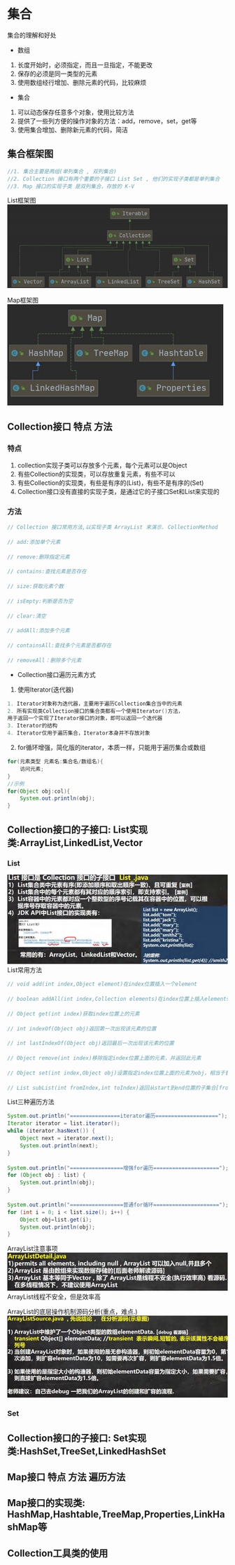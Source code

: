 # 集合
集合的理解和好处
- 数组
1. 长度开始时，必须指定，而且一旦指定，不能更改
2. 保存的必须是同一类型的元素
3. 使用数组经行增加、删除元素的代码，比较麻烦

- 集合
1. 可以动态保存任意多个对象，使用比较方法
2. 提供了一些列方便的操作对象的方法：add，remove，set，get等
3. 使用集合增加、删除新元素的代码，简洁

## 集合框架图
```java
//1. 集合主要是两组(单列集合 , 双列集合)
//2. Collection 接口有两个重要的子接口 List Set , 他们的实现子类都是单列集合
//3. Map 接口的实现子类 是双列集合，存放的 K-V
```
List框架图
![List](./images/13_1.png)

Map框架图
![List](./images/13_2.png)
## Collection接口 特点 方法
### 特点
1. collection实现子类可以存放多个元素，每个元素可以是Object
2. 有些Collection的实现类，可以存放重复元素，有些不可以
3. 有些Collection的实现类，有些是有序的(List)，有些不是有序的(Set)
4. Collection接口没有直接的实现子类，是通过它的子接口Set和List来实现的

### 方法
```java
// Collection 接口常用方法,以实现子类 ArrayList 来演示. CollectionMethod

// add:添加单个元素

// remove:删除指定元素

// contains:查找元素是否存在

// size:获取元素个数

// isEmpty:判断是否为空

// clear:清空

// addAll:添加多个元素

// containsAll:查找多个元素是否都存在

// removeAll：删除多个元素

```
- Collection接口遍历元素方式

1. 使用Iterator(迭代器)
```java
1. Iterator对象称为迭代器，主要用于遍历Collection集合当中的元素
2. 所有实现类Collection接口的集合类都有一个使用Iterator()方法，
用于返回一个实现了Iterator接口的对象，即可以返回一个迭代器
3. Iterator的结构
4. Iterator仅用于遍历集合，Iterator本身并不存放对象
```
2. for循环增强，简化版的iterator，本质一样，只能用于遍历集合或数组
```java
for(元素类型 元素名:集合名/数组名){
    访问元素;
}
//示例
for(Object obj:col){
    System.out.println(obj);
}
```
## Collection接口的子接口: List实现类:ArrayList,LinkedList,Vector
### List
![List](./images/13_3.png)
List常用方法
```java
// void add(int index,Object element)在index位置插入一个element

// boolean addAll(int index,Collection elements)在index位置上插入elements所有元素

// Object get(int index)获取index位置上的元素

// int indexOf(Object obj)返回第一次出现该元素的位置

// int lastIndexOf(Object obj)返回最后一次出现该元素的位置

// Object remove(int index)移除指定index位置上面的元素，并返回此元素

// Object set(int index,Object obj)设置指定index位置上面的元素为obj，相当于替换

// List subList(int fromIndex,int toIndex)返回从start到end位置的子集合[fromIndex,toIndex)

```
List三种遍历方法
```java
System.out.println("================iterator遍历====================");
Iterator iterator = list.iterator();
while (iterator.hasNext()) {
    Object next = iterator.next();
    System.out.println(next);
}

System.out.println("=================增强for遍历=====================");
for (Object obj : list) {
    System.out.println(obj);
}

System.out.println("=================普通for循环=====================");
for (int i = 0; i < list.size(); i++) {
    Object obj=list.get(i);
    System.out.println(obj);
}
```
ArrayList注意事项
![ArrayList注意事项](./images/13_4.png)
ArrayList线程不安全，但是效率高

ArrayList的底层操作机制源码分析(重点，难点.)
![ArrayList的底层操作机制](./images/13_5.png)

### Set

## Collection接口的子接口: Set实现类:HashSet,TreeSet,LinkedHashSet

## Map接口 特点 方法 遍历方法

## Map接口的实现类: HashMap,Hashtable,TreeMap,Properties,LinkHashMap等

## Collection工具类的使用